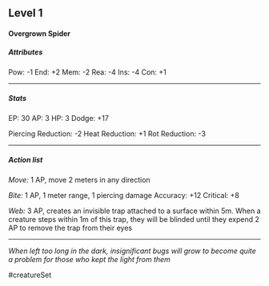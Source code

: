 ## Level 1
#### Overgrown Spider

##### Attributes

Pow: -1
End: +2
Mem: -2
Rea: -4
Ins: -4
Con: +1

---
##### Stats

EP: 30
AP: 3
HP: 3
Dodge: +17

Piercing Reduction: -2
Heat Reduction: +1
Rot Reduction: -3

---
##### Action list

*Move:* 1 AP, move 2 meters in any direction

*Bite:* 1 AP, 1 meter range, 1 piercing damage
Accuracy: +12
Critical: +8

*Web:* 3 AP, creates an invisible trap attached to a surface within 5m. When a creature steps within 1m of this trap, they will be blinded until they expend 2 AP to remove the trap from their eyes

---
*When left too long in the dark, insignificant bugs will grow to become quite a problem for those who kept the light from them*

#creatureSet 
